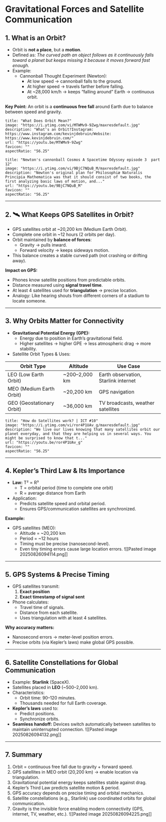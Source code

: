 # Gravitational Forces and Satellite Communication

## 1. What is an Orbit?

- Orbit is **not a place**, but a **motion**.
- Defined as: _The curved path an object follows as it continuously falls toward a planet but keeps missing it because it moves forward fast enough._
- Example:
    - Cannonball Thought Experiment (Newton):
        - At low speed → cannonball falls to the ground.
        - At higher speed → travels farther before falling.
        - At ~28,000 km/h → keeps “falling around” Earth → continuous orbit.

**Key Point:** An orbit is a **continuous free fall** around Earth due to balance between speed and gravity.
```embed
title: "What Does Orbit Mean?"
image: "https://i.ytimg.com/vi/MTWMv9-9Zwg/maxresdefault.jpg"
description: "What's an Orbit?Instagram: https://www.instagram.com/kevinjdebruin/Website: https://www.kevinjdebruin.com/"
url: "https://youtu.be/MTWMv9-9Zwg"
favicon: ""
aspectRatio: "56.25"
```

```embed
title: "Newton's cannonball Cosmos A Spacetime Odyssey episode 3  part 12"
image: "https://i.ytimg.com/vi/9BjC7NQuB_M/maxresdefault.jpg"
description: "Newton's original plan for Philosophiæ Naturalis Principia Mathematica was that it should consist of two books, the first analyzing basic laws of motion, and..."
url: "https://youtu.be/9BjC7NQuB_M"
favicon: ""
aspectRatio: "56.25"
```


---

## 2. 🛰️ What Keeps GPS Satellites in Orbit?

- GPS satellites orbit at ~20,200 km (Medium Earth Orbit).
- Complete one orbit in ~12 hours (2 orbits per day).
- Orbit maintained by **balance of forces**:
    - Gravity → pulls inward.
    - Forward velocity → keeps sideways motion.
- This balance creates a stable curved path (not crashing or drifting away).

**Impact on GPS:**

- Phones know satellite positions from predictable orbits.
- Distance measured using **signal travel time**.
- At least 4 satellites used for **triangulation** → precise location.
- Analogy: Like hearing shouts from different corners of a stadium to locate someone.

---

## 3. Why Orbits Matter for Connectivity

- **Gravitational Potential Energy (GPE):**
    - Energy due to position in Earth’s gravitational field.
    - Higher satellites → higher GPE → less atmospheric drag → more stability.
- Satellite Orbit Types & Uses:

|Orbit Type|Altitude|Use Case|
|---|---|---|
|LEO (Low Earth Orbit)|~200–2,000 km|Earth observation, Starlink internet|
|MEO (Medium Earth Orbit)|~20,200 km|GPS navigation|
|GEO (Geostationary Orbit)|~36,000 km|TV broadcasts, weather satellites|
```embed
title: "How do Satellites work? | ICT #10"
image: "https://i.ytimg.com/vi/ror4P1UAv_g/maxresdefault.jpg"
description: "We live our lives knowing that many satellites orbit our planet everyday, and that they are helping us in several ways. You might be surprised to know that t..."
url: "https://youtu.be/ror4P1UAv_g"
favicon: ""
aspectRatio: "56.25"
```

---

## 4. Kepler’s Third Law & Its Importance

- **Law:** T² ∝ R³
    - T = orbital period (time to complete one orbit)
    - R = average distance from Earth
- Application:
    - Predicts satellite speed and orbital period.
    - Ensures GPS/communication satellites are synchronized.

**Example:**

- GPS satellites (MEO):
    - Altitude = ~20,200 km
    - Period = ~12 hours
    - Timing must be precise (nanosecond-level).
    - Even tiny timing errors cause large location errors.
![[Pasted image 20250826094114.png]]
---

## 5. GPS Systems & Precise Timing

- GPS satellites transmit:
    1. **Exact position**
    2. **Exact timestamp of signal sent**
- Phone calculates:
    - Travel time of signals.
    - Distance from each satellite.
    - Uses triangulation with at least 4 satellites.

**Why accuracy matters:**

- Nanosecond errors → meter-level position errors.
- Precise orbits (via Kepler’s laws) make global GPS possible.

---

## 6. Satellite Constellations for Global Communication

- Example: **Starlink** (SpaceX).
- Satellites placed in **LEO** (~500–2,000 km).
- Characteristics:
    - Orbit time: 90–120 minutes.
    - Thousands needed for full Earth coverage.
- **Kepler’s laws** used to:
    - Predict positions.
    - Synchronize orbits.
- **Seamless handoff:** Devices switch automatically between satellites to maintain uninterrupted connection.
![[Pasted image 20250826094132.png]]
---

## 7. Summary

1. Orbit = continuous free fall due to gravity + forward speed.
2. GPS satellites in MEO orbit (20,200 km) → enable location via triangulation.
3. Gravitational potential energy keeps satellites stable against drag.
4. Kepler’s Third Law predicts satellite motion & period.
5. GPS accuracy depends on precise timing and orbital mechanics.
6. Satellite constellations (e.g., Starlink) use coordinated orbits for global communication.
7. Gravity is the invisible force enabling modern connectivity (GPS, internet, TV, weather, etc.).
![[Pasted image 20250826094225.png]]